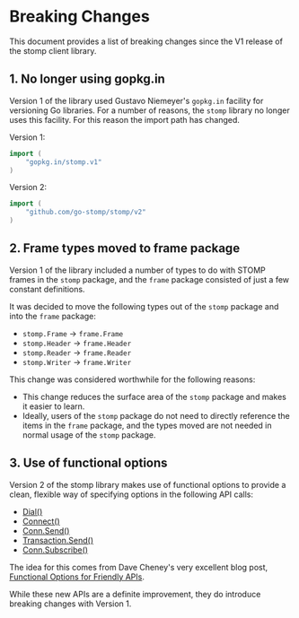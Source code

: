 # Breaking Changes

This document provides a list of breaking changes since the V1 release
of the stomp client library.

## 1. No longer using gopkg.in

Version 1 of the library used Gustavo Niemeyer's `gopkg.in` facility for versioning Go libraries.
For a number of reasons, the `stomp` library no longer uses this facility. For this reason the
import path has changed.

Version 1:
```go
import (
    "gopkg.in/stomp.v1"
)
```

Version 2:
```go
import (
    "github.com/go-stomp/stomp/v2"
)
```

## 2. Frame types moved to frame package

Version 1 of the library included a number of types to do with STOMP frames in the `stomp`
package, and the `frame` package consisted of just a few constant definitions.

It was decided to move the following types out of the `stomp` package and into the `frame` package:

* `stomp.Frame` -> `frame.Frame`
* `stomp.Header` -> `frame.Header`
* `stomp.Reader` -> `frame.Reader`
* `stomp.Writer` -> `frame.Writer`

This change was considered worthwhile for the following reasons:

* This change reduces the surface area of the `stomp` package and makes it easier to learn.
* Ideally, users of the `stomp` package do not need to directly reference the items in the `frame`
package, and the types moved are not needed in normal usage of the `stomp` package.

## 3. Use of functional options

Version 2 of the stomp library makes use of functional options to provide a clean, flexible way
of specifying options in the following API calls:

* [Dial()](http://godoc.org/github.com/go-stomp/stomp#Dial)
* [Connect()](http://godoc.org/github.com/go-stomp/stomp#Connect)
* [Conn.Send()](http://godoc.org/github.com/go-stomp/stomp#Conn.Send)
* [Transaction.Send()](http://godoc.org/github.com/go-stomp/stomp#Transaction.Send)
* [Conn.Subscribe()](http://godoc.org/github.com/go-stomp/stomp#Conn.Subscribe)

The idea for this comes from Dave Cheney's very excellent blog post,
[Functional Options for Friendly APIs](http://dave.cheney.net/2014/10/17/functional-options-for-friendly-apis).

While these new APIs are a definite improvement, they do introduce breaking changes with Version 1.




